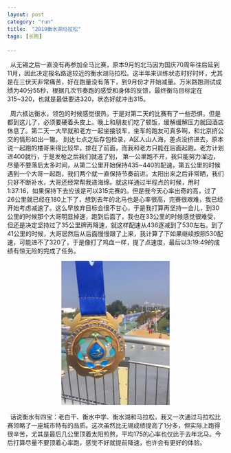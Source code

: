 ```yaml
---
layout: post
category: "run"
title:  "2019衡水湖马拉松"
tags: [长跑]

---
```


&#8194;从无锡之后一直没有再参加全马比赛，原本9月的北马因为国庆70周年往后延到11月，因此决定报名路途较近的衡水湖马拉松。这半年来训练状态时好时坏，尤其是在三伏天非常痛苦，好在跑量没有落下，到9月份才开始减量。万米路跑测试成绩为40分55秒，根据几次节奏跑的感受和身体的反馈，最终衡马目标定在315~320，也就是最低要进320，状态好就冲击315。

&#8194;周六抵达衡水，领包的时候感觉很热，于是对第二天的比赛有了一些恐惧，但是都到这儿了，必须要硬着头皮上。晚上和朋友们吃了顿饭，缓解缓解压力就回酒店休息了。第二天一大早就和老方一起坐接驳车，坐车的跑友可真多啊，和北京挤公交的情形如出一辙。 到达七点之后存包检录，A区人山人海，差点没挤进去，原本说一起跑的楼哥来得比较早，排在了前面，而我和老方只能在后面起跑。老方计划进400就行，于是发枪之后我们就道了别， 第一公里跑不开，我只能努力溜边，尽量不要落后太多时间，从第二公里开始保持435~440的配速，第五公里的时候遇到一个大哥一起跑，我们两个就一直保持节奏前进。太阳出来之后非常晒，我们只好不断补水，大哥还经常帮我递海绵。就这样通过半程点的时候，用时1:37:16，如果保持下去应该是可以315完赛的。但是我今天心率出奇的高，过了26公里就已经在180上下了，想到去年的北马也是心率很高，完赛很艰难，我已经开始考虑减速了。这么早放弃目标会很不甘心，于是我打算再坚持一会儿，到30公里的时候那个大哥明显掉速，跑到后面了，我也在33公里的时候感觉很难受，但还是决定坚持过了35公里牌再降速，就这样配速从436逐减到了530左右。到了41公里的时候，大哥居然后从后面慢慢跟了上来，我计算了下如果继续按照530配速，可能进不了320了，于是像打了鸡血一样，提了点速度，最后以3:19:49的成绩有惊无险的完成了任务。

<center>
<img src="https://github.com/wuukee/wuukee.github.io/raw/master/images/hsh_medal.jpg" width="50%" height="50%" />
</center>

&#8194;话说衡水有四宝：老白干、衡水中学、衡水湖和马拉松，我又一次通过马拉松比赛领略了一座城市特有的品质。这次虽然比无锡成绩提高了1分多，但实际上跑得很辛苦，尤其是最后几公里顶着太阳煎熬，平均175的心率也仅此于去年北马。今后打算尽量不要顶着心率跑，感觉不好就提前降速，也许会有更好的体验。